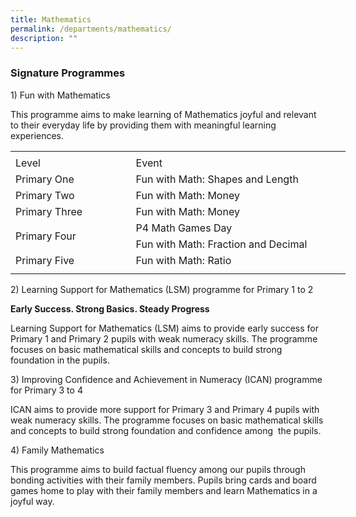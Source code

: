 ```yaml
---
title: Mathematics
permalink: /departments/mathematics/
description: ""
---
```

### **Signature Programmes**

1)&nbsp;Fun with Mathematics

This programme aims to make learning of Mathematics joyful and relevant to their everyday life by providing them with meaningful learning experiences.

<table border="0" cellpadding="0" cellspacing="0" width="536" style="border-collapse:
 collapse;width:402pt"><colgroup><col width="192" style="mso-width-source:userset;mso-width-alt:7021;width:144pt"> <col width="331" style="mso-width-source:userset;mso-width-alt:12105;width:248pt"> <col width="13" style="mso-width-source:userset;mso-width-alt:475;width:10pt"></colgroup><tbody><tr height="5" style="mso-height-source:userset;height:3.75pt"><td height="5" width="192" style="height:3.75pt;width:144pt"><a name="RANGE!F3:H11"></a></td><td width="331" style="width:248pt"></td><td width="13" style="width:10pt"></td></tr><tr height="21" style="height:15.75pt"><td height="21" class="xl66" style="height:15.75pt">Level</td><td class="xl67" style="border-left:none">Event</td><td class="xl65"></td></tr><tr height="21" style="height:15.75pt;box-sizing: border-box;border-color:var(--chakra-colors-gray-200);
  overflow-wrap: break-word"><td height="21" class="xl69" style="height:15.75pt;border-top:none;box-sizing: border-box;
  overflow-wrap: break-word;border-image: initial">Primary One</td><td class="xl68" style="border-top:none;border-left:none;box-sizing: border-box;
  overflow-wrap: break-word;border-image: initial">Fun with Math: Shapes and Length</td><td></td></tr><tr height="21" style="height:15.75pt;box-sizing: border-box;border-color:var(--chakra-colors-gray-200);
  overflow-wrap: break-word"><td height="21" class="xl69" style="height:15.75pt;border-top:none;box-sizing: border-box;
  overflow-wrap: break-word;border-image: initial">Primary Two</td><td class="xl68" style="border-top:none;border-left:none;box-sizing: border-box;
  overflow-wrap: break-word;border-image: initial">Fun with Math: Money</td><td></td></tr><tr height="21" style="height:15.75pt;box-sizing: border-box;border-color:var(--chakra-colors-gray-200);
  overflow-wrap: break-word"><td height="21" class="xl71" style="height:15.75pt;border-top:none;box-sizing: border-box;
  overflow-wrap: break-word;border-image: initial">Primary Three</td><td class="xl68" style="border-top:none;border-left:none;box-sizing: border-box;
  overflow-wrap: break-word;border-image: initial">Fun with Math: Money</td><td></td></tr><tr height="21" style="height:15.75pt;box-sizing: border-box;border-color:var(--chakra-colors-gray-200);
  overflow-wrap: break-word"><td rowspan="2" height="42" class="xl73" style="height:31.5pt;box-sizing: border-box;
  overflow-wrap: break-word;border-image: initial">Primary Four</td><td class="xl70" style="border-top:none;box-sizing: border-box;overflow-wrap: break-word;
  border-image: initial">P4 Math Games Day</td><td></td></tr><tr height="21" style="height:15.75pt"><td height="21" class="xl70" style="height:15.75pt;border-top:none">Fun with Math: Fraction and Decimal</td><td></td></tr><tr height="21" style="height:15.75pt;box-sizing: border-box;border-color:var(--chakra-colors-gray-200);
  overflow-wrap: break-word"><td height="21" class="xl72" style="height:15.75pt;box-sizing: border-box;
  overflow-wrap: break-word">Primary Five</td><td class="xl68" style="border-top:none;border-left:none;box-sizing: border-box;
  overflow-wrap: break-word">Fun with Math: Ratio</td><td></td></tr><tr height="8" style="mso-height-source:userset;height:6.0pt"><td height="8" style="height:6.0pt"></td><td></td><td></td></tr></tbody></table>
	

2)&nbsp;Learning Support for Mathematics (LSM) programme for Primary 1 to 2

**Early Success. Strong Basics. Steady Progress**

Learning Support for Mathematics (LSM) aims to provide early success for Primary 1 and Primary 2 pupils with weak numeracy skills.&nbsp;The programme focuses on basic mathematical skills and concepts to build strong foundation in the pupils.

3)&nbsp;Improving Confidence and Achievement in Numeracy (ICAN) programme for Primary 3 to 4

ICAN aims to provide more support for Primary&nbsp;3 and Primary 4 pupils with weak numeracy skills.&nbsp;The programme focuses on basic mathematical skills and concepts to build strong foundation and confidence among&nbsp; the pupils.

4)&nbsp;Family Mathematics

This programme aims to build factual fluency among our pupils through bonding activities with their family members.&nbsp;Pupils bring cards and board games home to play with their family members and learn Mathematics in a joyful way.